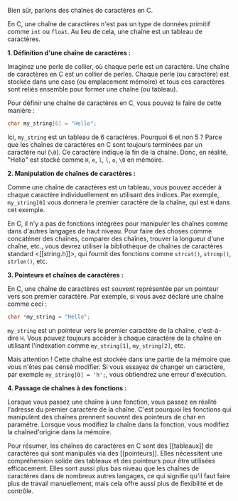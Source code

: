 Bien sûr, parlons des chaînes de caractères en C.

En C, une chaîne de caractères n'est pas un type de données primitif comme `int` ou `float`. Au lieu de cela, une chaîne est un tableau de caractères.

**1. Définition d'une chaîne de caractères :**

Imaginez une perle de collier, où chaque perle est un caractère. Une chaîne de caractères en C est un collier de perles. Chaque perle (ou caractère) est stockée dans une case (ou emplacement mémoire) et tous ces caractères sont reliés ensemble pour former une chaîne (ou tableau).

Pour définir une chaîne de caractères en C, vous pouvez le faire de cette manière :

```c
char my_string[6] = "Hello";
```

Ici, `my_string` est un tableau de 6 caractères. Pourquoi 6 et non 5 ? Parce que les chaînes de caractères en C sont toujours terminées par un caractère nul (`\0`). Ce caractère indique la fin de la chaîne. Donc, en réalité, "Hello" est stocké comme `H`, `e`, `l`, `l`, `o`, `\0` en mémoire.

**2. Manipulation de chaînes de caractères :**

Comme une chaîne de caractères est un tableau, vous pouvez accéder à chaque caractère individuellement en utilisant des indices. Par exemple, `my_string[0]` vous donnera le premier caractère de la chaîne, qui est `H` dans cet exemple.

En C, il n'y a pas de fonctions intégrées pour manipuler les chaînes comme dans d'autres langages de haut niveau. Pour faire des choses comme concaténer des chaînes, comparer des chaînes, trouver la longueur d'une chaîne, etc., vous devrez utiliser la bibliothèque de chaînes de caractères standard <[[string.h]]>, qui fournit des fonctions comme `strcat()`, `strcmp()`, `strlen()`, etc.

**3. Pointeurs et chaînes de caractères :**

En C, une chaîne de caractères est souvent représentée par un pointeur vers son premier caractère. Par exemple, si vous avez déclaré une chaîne comme ceci :

```c
char *my_string = "Hello";
```

`my_string` est un pointeur vers le premier caractère de la chaîne, c'est-à-dire `H`. Vous pouvez toujours accéder à chaque caractère de la chaîne en utilisant l'indexation comme `my_string[1]`, `my_string[2]`, etc.

Mais attention ! Cette chaîne est stockée dans une partie de la mémoire que vous n'êtes pas censé modifier. Si vous essayez de changer un caractère, par exemple `my_string[0] = 'h';`, vous obtiendrez une erreur d'exécution.

**4. Passage de chaînes à des fonctions :**

Lorsque vous passez une chaîne à une fonction, vous passez en réalité l'adresse du premier caractère de la chaîne. C'est pourquoi les fonctions qui manipulent des chaînes prennent souvent des pointeurs de char en paramètre. Lorsque vous modifiez la chaîne dans la fonction, vous modifiez la chaîned'origine dans la mémoire.

Pour résumer, les chaînes de caractères en C sont des [[tableaux]] de caractères qui sont manipulés via des [[pointeurs]]. Elles nécessitent une compréhension solide des tableaux et des pointeurs pour être utilisées efficacement. Elles sont aussi plus bas niveau que les chaînes de caractères dans de nombreux autres langages, ce qui signifie qu'il faut faire plus de travail manuellement, mais cela offre aussi plus de flexibilité et de contrôle.